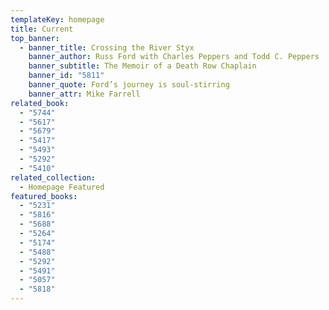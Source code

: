 ```yaml
---
templateKey: homepage
title: Current
top_banner:
  - banner_title: Crossing the River Styx
    banner_author: Russ Ford with Charles Peppers and Todd C. Peppers
    banner_subtitle: The Memoir of a Death Row Chaplain
    banner_id: "5811"
    banner_quote: Ford’s journey is soul-stirring
    banner_attr: Mike Farrell
related_book:
  - "5744"
  - "5617"
  - "5679"
  - "5417"
  - "5493"
  - "5292"
  - "5410"
related_collection:
  - Homepage Featured
featured_books:
  - "5231"
  - "5816"
  - "5688"
  - "5264"
  - "5174"
  - "5488"
  - "5292"
  - "5491"
  - "5057"
  - "5818"
---
```

